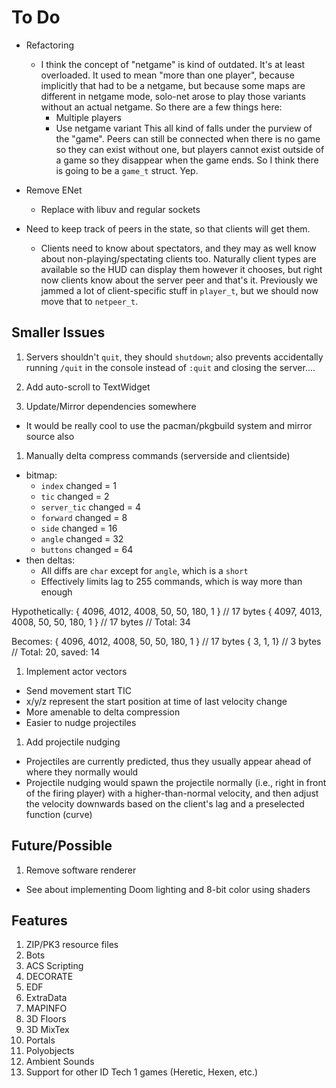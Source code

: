 # To Do

- Refactoring
  - I think the concept of "netgame" is kind of outdated.  It's at least
    overloaded.  It used to mean "more than one player", because implicitly
    that had to be a netgame, but because some maps are different in netgame
    mode, solo-net arose to play those variants without an actual netgame.  So
    there are a few things here:
    - Multiple players
    - Use netgame variant
    This all kind of falls under the purview of the "game".  Peers can still be
    connected when there is no game so they can exist without one, but players
    cannot exist outside of a game so they disappear when the game ends.  So I
    think there is going to be a `game_t` struct.  Yep.

- Remove ENet
  - Replace with libuv and regular sockets

- Need to keep track of peers in the state, so that clients will get them.
  - Clients need to know about spectators, and they may as well know about
    non-playing/spectating clients too.  Naturally client types are available
    so the HUD can display them however it chooses, but right now clients know
    about the server peer and that's it.  Previously we jammed a lot of
    client-specific stuff in `player_t`, but we should now move that to
    `netpeer_t`.

## Smaller Issues

1. Servers shouldn't `quit`, they should `shutdown`; also prevents accidentally
   running `/quit` in the console instead of `:quit` and closing the server....

1. Add auto-scroll to TextWidget

1. Update/Mirror dependencies somewhere
  - It would be really cool to use the pacman/pkgbuild system and mirror source
    also

1. Manually delta compress commands (serverside and clientside)
  - bitmap:
    - `index` changed      = 1
    - `tic` changed        = 2
    - `server_tic` changed = 4
    - `forward` changed    = 8
    - `side` changed       = 16
    - `angle` changed      = 32
    - `buttons` changed    = 64
  - then deltas:
    - All diffs are `char` except for `angle`, which is a `short`
    - Effectively limits lag to 255 commands, which is way more than enough

  Hypothetically:
    { 4096, 4012, 4008, 50, 50, 180, 1 } // 17 bytes
    { 4097, 4013, 4008, 50, 50, 180, 1 } // 17 bytes
                                         // Total: 34

  Becomes:
    { 4096, 4012, 4008, 50, 50, 180, 1 } // 17 bytes
    { 3, 1, 1}                           //  3 bytes
                                         // Total: 20, saved: 14

1. Implement actor vectors
  - Send movement start TIC
  - x/y/z represent the start position at time of last velocity change
  - More amenable to delta compression
  - Easier to nudge projectiles

1. Add projectile nudging
  - Projectiles are currently predicted, thus they usually appear ahead of
    where they normally would
  - Projectile nudging would spawn the projectile normally (i.e., right in
    front of the firing player) with a higher-than-normal velocity, and then
    adjust the velocity downwards based on the client's lag and a preselected
    function (curve)

## Future/Possible

1. Remove software renderer
  - See about implementing Doom lighting and 8-bit color using shaders

## Features

1. ZIP/PK3 resource files
1. Bots
1. ACS Scripting
1. DECORATE
1. EDF
1. ExtraData
1. MAPINFO
1. 3D Floors
1. 3D MixTex
1. Portals
1. Polyobjects
1. Ambient Sounds
1. Support for other ID Tech 1 games (Heretic, Hexen, etc.)

<!-- vi: set et ts=4 sw=4 tw=79: -->

